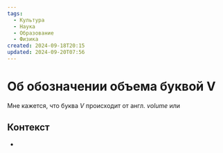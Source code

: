 ```yaml
---
tags:
  - Культура
  - Наука
  - Образование
  - Физика
created: 2024-09-18T20:15
updated: 2024-09-20T07:56
---
```

# Об обозначении объема буквой V

Мне кажется, что буква $V$ происходит от англ. *volume* или 

## Контекст
- 

